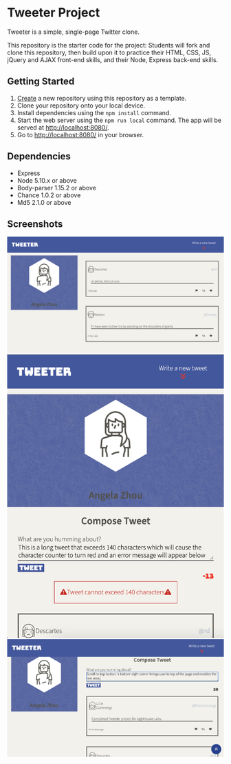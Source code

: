 # Tweeter Project

Tweeter is a simple, single-page Twitter clone.

This repository is the starter code for the project: Students will fork and clone this repository, then build upon it to practice their HTML, CSS, JS, jQuery and AJAX front-end skills, and their Node, Express back-end skills.

## Getting Started

1. [Create](https://docs.github.com/en/repositories/creating-and-managing-repositories/creating-a-repository-from-a-template) a new repository using this repository as a template.
2. Clone your repository onto your local device.
3. Install dependencies using the `npm install` command.
3. Start the web server using the `npm run local` command. The app will be served at <http://localhost:8080/>.
4. Go to <http://localhost:8080/> in your browser.

## Dependencies

- Express
- Node 5.10.x or above
- Body-parser 1.15.2 or above
- Chance 1.0.2 or above
- Md5 2.1.0 or above

## Screenshots
!["Tweeter home page"](https://github.com/xangelaz/tweeter/blob/master/docs/home-page.png?raw=true)
!["Page layout changes as part of responsive design for phone/tablets. Character counter turns red when tweet is over 140 characters and error message appears upon clicking the Tweet button."](https://github.com/xangelaz/tweeter/blob/master/docs/char-counter-small-screen.png?raw=true)
!["Scroll-to-top button appears if the user scrolls down. When clicked, brings the user to the top of the page and enables the text area."](https://github.com/xangelaz/tweeter/blob/master/docs/scroll-to-top-button.png?raw=true)